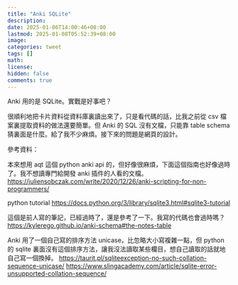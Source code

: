 ```yaml
---
title: "Anki SQLite"
description: 
date: 2025-01-06T14:00:46+08:00
lastmod: 2025-01-08T05:52:39+08:00
image: 
categories: tweet
tags: []
math: 
license: 
hidden: false
comments: true
---
```


Anki 用的是 SQLite。實戰是好事吧？

很順利地把卡片資料從資料庫裏讀出來了，只是看代碼的話，比我之前從 csv 檔案裏提取資料的做法還要簡單。但 Anki 的 SQL 沒有文檔，只能靠 table schema 猜裏面是什麼。給了我不少麻煩。接下來的問題是網頁的設計。

參考資料：

本來想用 aqt 這個 python anki api 的，但好像很麻煩，下面這個指南也好像過時了。我不想讀專門給開發 anki 插件的人看的文檔。
https://juliensobczak.com/write/2020/12/26/anki-scripting-for-non-programmers/

python tutorial
https://docs.python.org/3/library/sqlite3.html#sqlite3-tutorial

這個是前人寫的筆記，已經過時了，還是參考了一下。我寫的代碼也會過時嗎？
https://kylerego.github.io/anki-schema#the-notes-table

Anki 用了一個自己寫的排序方法 unicase，比忽略大小寫複雜一點，但 python 的 sqlite 裏面沒有這個排序方法，讓我沒法讀取某些欄目，想自己讀取的話就地自己寫一個換掉。
https://taurit.pl/sqliteexception-no-such-collation-sequence-unicase/
https://www.slingacademy.com/article/sqlite-error-unsupported-collation-sequence/


